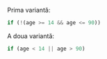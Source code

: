 Prima variantă:

```js
if (!(age >= 14 && age <= 90))
```

A doua variantă:

```js
if (age < 14 || age > 90)
```
